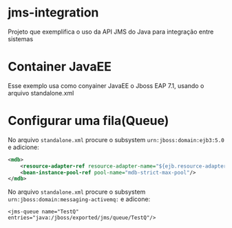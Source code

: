 # jms-integration
Projeto que exemplifica o uso da API JMS do Java para integração entre sistemas

# Container JavaEE
Esse exemplo usa como conyainer JavaEE o Jboss EAP 7.1, usando o arquivo standalone.xml

# Configurar uma fila(Queue)
No arquivo ``standalone.xml``  procure o subsystem ``urn:jboss:domain:ejb3:5.0`` e adicione:
```xml
<mdb>
	<resource-adapter-ref resource-adapter-name="${ejb.resource-adapter-name:activemq-ra.rar}"/>
	<bean-instance-pool-ref pool-name="mdb-strict-max-pool"/>
</mdb>
```
No arquivo ``standalone.xml``  procure o subsystem ``urn:jboss:domain:messaging-activemq:`` e adicone:

``<jms-queue name="TestQ" entries="java:/jboss/exported/jms/queue/TestQ"/>``


